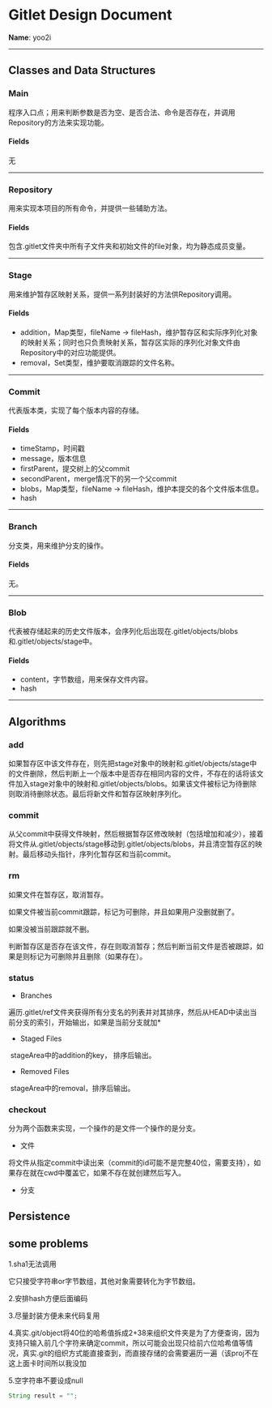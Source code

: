 # Gitlet Design Document

**Name**: yoo2i

----------------------------------------------

## Classes and Data Structures

### Main

程序入口点；用来判断参数是否为空、是否合法、命令是否存在，并调用Repository的方法来实现功能。

#### Fields

无

---------------------------------------------

### Repository

用来实现本项目的所有命令，并提供一些辅助方法。

#### Fields

包含.gitlet文件夹中所有子文件夹和初始文件的file对象，均为静态成员变量。

------------

### Stage

用来维护暂存区映射关系，提供一系列封装好的方法供Repository调用。

#### Fields

- addition，Map类型，fileName -> fileHash，维护暂存区和实际序列化对象的映射关系；同时也只负责映射关系，暂存区实际的序列化对象文件由Repository中的对应功能提供。
- removal，Set类型，维护要取消跟踪的文件名称。

-------------------------------------

### Commit

代表版本类，实现了每个版本内容的存储。

#### Fields

- timeStamp，时间戳
- message，版本信息
- firstParent，提交树上的父commit
- secondParent，merge情况下的另一个父commit
- blobs，Map类型，fileName -> fileHash，维护本提交的各个文件版本信息。
- hash

--------------------------------------

### Branch

分支类，用来维护分支的操作。

#### Fields

无。

----------------------------

### Blob

代表被存储起来的历史文件版本，会序列化后出现在.gitlet/objects/blobs和.gitlet/objects/stage中。

#### Fields

- content，字节数组，用来保存文件内容。
- hash

--------------------------------------------

## Algorithms

### add

如果暂存区中该文件存在，则先把stage对象中的映射和.gitlet/objects/stage中的文件删除，然后判断上一个版本中是否存在相同内容的文件，不存在的话将该文件加入stage对象中的映射和.gitlet/objects/blobs。如果该文件被标记为待删除则取消待删除状态。最后将新文件和暂存区映射序列化。

### commit

从父commit中获得文件映射，然后根据暂存区修改映射（包括增加和减少），接着将文件从.gitlet/objects/stage移动到.gitlet/objects/blobs，并且清空暂存区的映射。最后移动头指针，序列化暂存区和当前commit。

### rm

如果文件在暂存区，取消暂存。

如果文件被当前commit跟踪，标记为可删除，并且如果用户没删就删了。

如果没被当前跟踪就不删。

判断暂存区是否存在该文件，存在则取消暂存；然后判断当前文件是否被跟踪，如果是则标记为可删除并且删除（如果存在）。

### status

- Branches

​	遍历.gitlet/ref文件夹获得所有分支名的列表并对其排序，然后从HEAD中读出当前分支的索引，开始输出，如果是当前分支就加*

- Staged Files

​	stageArea中的addition的key， 排序后输出。

- Removed Files

​	stageArea中的removal，排序后输出。

### checkout

分为两个函数来实现，一个操作的是文件一个操作的是分支。

- 文件

​	将文件从指定commit中读出来（commit的id可能不是完整40位，需要支持），如果存在就在cwd中覆盖它，如果不存在就创建然后写入。

- 分支

## Persistence

## some problems

1.sha1无法调用

它只接受字符串or字节数组，其他对象需要转化为字节数组。

2.安排hash方便后面编码

3.尽量封装方便未来代码复用

4.真实.git/object将40位的哈希值拆成2+38来组织文件夹是为了方便查询，因为支持只输入前几个字符来确定commit，所以可能会出现只给前六位哈希值等情况，真实.git的组织方式能直接查到，而直接存储的会需要遍历一遍（该proj不在这上面卡时间所以我没加

5.空字符串不要设成null

```java
String result = "";
```

